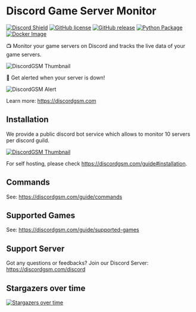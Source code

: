 # Discord Game Server Monitor
[![Discord Shield](https://discordapp.com/api/guilds/680159496584429582/widget.png?style=shield)](https://discordgsm.com/discord)
[![GitHub license](https://img.shields.io/github/license/DiscordGSM/GameServerMonitor)](https://github.com/DiscordGSM/GameServerMonitor/blob/main/LICENSE)
[![GitHub release](https://img.shields.io/github/release/DiscordGSM/GameServerMonitor)](https://github.com/DiscordGSM/GameServerMonitor/releases/)
[![Python Package](https://github.com/DiscordGSM/GameServerMonitor/actions/workflows/python-package.yml/badge.svg)](https://github.com/DiscordGSM/GameServerMonitor/actions/workflows/python-package.yml)
[![Docker Image](https://github.com/DiscordGSM/GameServerMonitor/actions/workflows/docker-image.yml/badge.svg)](https://github.com/DiscordGSM/GameServerMonitor/actions/workflows/docker-image.yml)

📺 Monitor your game servers on Discord and tracks the live data of your game servers.

![DiscordGSM Thumbnail](https://discordgsm.com/thumbnail.jpg)

🚨 Get alerted when your server is down!

![DiscordGSM Alert](https://discordgsm.com/game-server-monitor-alert.jpg?v=2)

Learn more: https://discordgsm.com

## Installation
We provide a public discord bot service which allows to monitor 10 servers per discord guild.

[![DiscordGSM Thumbnail](https://discordgsm.com/add-to-server.png)](https://discordgsm.com/invite)

For self hosting, please check https://discordgsm.com/guide#installation.

## Commands
See: https://discordgsm.com/guide/commands

## Supported Games
See: https://discordgsm.com/guide/supported-games

## Support Server
Got any questions or feedbacks? Join our Discord Server: https://discordgsm.com/discord

## Stargazers over time
[![Stargazers over time](https://starchart.cc/DiscordGSM/GameServerMonitor.svg)](https://starchart.cc/DiscordGSM/GameServerMonitor)

